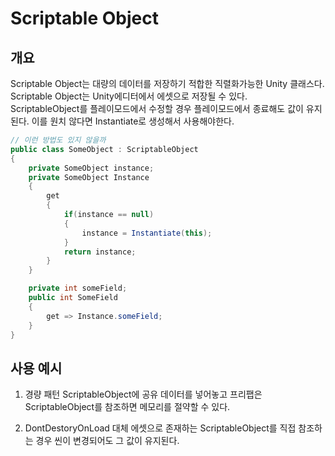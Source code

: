 # Scriptable Object

## 개요
Scriptable Object는 대량의 데이터를 저장하기 적합한 직렬화가능한 Unity 클래스다. Scriptable Object는 Unity에디터에서 에셋으로 저장될 수 있다.
<br/>
ScriptableObject를 플레이모드에서 수정할 경우 플레이모드에서 종료해도 값이 유지된다. 이를 원치 않다면 Instantiate로 생성해서 사용해야한다.

```c#
// 이런 방법도 있지 않을까
public class SomeObject : ScriptableObject
{
    private SomeObject instance;
    private SomeObject Instance
    {
        get
        {
            if(instance == null)
            {
                instance = Instantiate(this);
            }
            return instance;
        }
    }

    private int someField;
    public int SomeField
    {
        get => Instance.someField;
    }
}
```

## 사용 예시
1. 경량 패턴
ScriptableObject에 공유 데이터를 넣어놓고 프리팹은 ScriptableObject를 참조하면 메모리를 절약할 수 있다.

2. DontDestoryOnLoad 대체
에셋으로 존재하는 ScriptableObject를 직접 참조하는 경우 씬이 변경되어도 그 값이 유지된다.